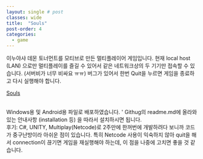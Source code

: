 ```yaml
---
layout: single # post
classes: wide
title:  "Souls"
post-order: 4  
categories:
  - game
---
```


이누야샤 데몬 토너먼트를 모티브로 만든 멀티플레이어 게임입니다. 
현재 local host (LAN) 으로만 멀티플레이를 즐길 수 있어서 같은 네트워크상의 두 기기만 접속할 수 있습니다. (서버비가 너무 비싸요 ㅠㅠ)
버그가 있어서 한번 Quit을 누르면 게임을 종료하고 다시 실행해야 합니다. 

[Souls][gamelink]

[gamelink]: https://bluesparrow2000.github.io/MinesweeperBuild/


<br/>
Windows용 및 Android용 파일로 배포하였습니다.     '
Githug의 readme.md에 올라와있는 안내사항 (installation 등) 을 따라서 설치하시면 됩니다.

<br/>
후기: C#, UNITY, Multiplay(Netcode)로 2주만에 한꺼번에 개발하려다 보니까 코드가 중구난방이라 아쉬운 점이 있습니다.
특히 Netcode 사용이 익숙하지 않아 quit을 해서 connection이 끊기면 게임을 재실행해야 하는데, 이 점을 나중에 고치면 좋을 것 같습니다.


<p align="center">
</p>
